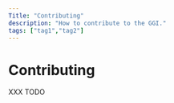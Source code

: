```yaml
---
Title: "Contributing"
description: "How to contribute to the GGI."
tags: ["tag1","tag2"]
---
```


# Contributing

XXX TODO
